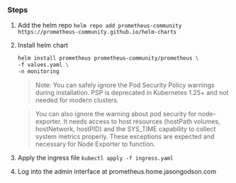 ### Steps
1. Add the helm repo `helm repo add prometheus-community https://prometheus-community.github.io/helm-charts`
2. Install helm chart
    ```bash
    helm install prometheus prometheus-community/prometheus \
    -f values.yaml \
    -n monitoring
    ```

    > Note: You can safely ignore the Pod Security Policy warnings during installation. PSP is deprecated in Kubernetes 1.25+ and not needed for modern clusters.

    > You can also ignore the warning about pod security for node-exporter. It needs access to host resources (hostPath volumes, hostNetwork, hostPID) and the SYS_TIME capability to collect system metrics properly. These exceptions are expected and necessary for Node Exporter to function.

3. Apply the ingress file `kubectl apply -f ingress.yaml`
4. Log into the admin interface at prometheus.home.jasongodson.com

